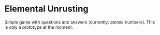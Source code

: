 # Elemental Unrusting

Simple game with questions and answers (currently: atomic numbers). This is only a
prototype at the moment.
